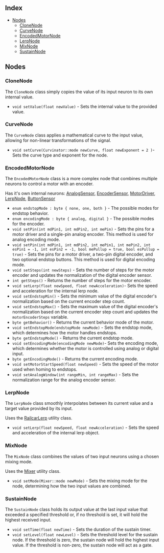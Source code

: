 ## Index
- [Nodes](#nodes)
    - [CloneNode](#clonenode)
    - [CurveNode](#curvenode)
    - [EncodedMotorNode](#encodedmotornode)
    - [LerpNode](#lerpnode)
    - [MixNode](#mixnode)
    - [SustainNode](#sustainnode)

## Nodes
### CloneNode

The `CloneNode` class simply copies the value of its input neuron to its own internal value.

- `void setValue(float newValue)` - Sets the internal value to the provided value.

### CurveNode

The `CurveNode` class applies a mathematical curve to the input value, allowing for non-linear transformations of the signal.

- `void setCurve(Curvinator::mode newCurve, float newExponent = 2 )`- Sets the curve type and exponent for the node.

### EncodedMotorNode

The `EncodedMotorNode` class is a more complex node that combines multiple neurons to control a motor with an encoder.

Has it's own internal neurons: [AnalogSensor](Sensors.md#analogsensor), [EncoderSensor](Sensors.md#encodersensor), [MotorDriver](Drivers.md#motordriver), [LerpNode](Nodes.md#lerpnode),  [ButtonSensor](Sensors.md#buttonsensor)

- `enum endstopMode : byte { none, one, both }` - The possible modes for endstop behavior.
- `enum encodingMode : byte { analog, digital }` - The possible modes for the encoder.
- `void setPin(int mdPin1, int mdPin2, int mePin)` -  Sets the pins for a motor driver and a single-pin analog encoder. This method is used for analog encoding mode.
- `void setPin(int mdPin1, int mdPin2, int mePin1, int mePin2, int esPin1 = -1, int esPin2 = -1, bool mePullup = true, bool esPullup = true)` - Sets the pins for a motor driver, a two-pin digital encoder, and two optional endstop buttons. This method is used for digital encoding mode.
- `void setSteps(int newSteps)` - Sets the number of steps for the motor encoder and updates the normalization of the digital encoder sensor.
- `int getSteps()` - Returns the number of steps for the motor encoder.
- `void setLerp(float newSpeed, float newAcceleration)`- Sets the speed and acceleration for the internal lerp node.
- `void setEndstopMin()` - Sets the minimum value of the digital encoder's normalization based on the current encoder step count.
- `void setEndstopMax()` - Sets the maximum value of the digital encoder's normalization based on the current encoder step count and updates the `motorEncoderSteps` variable.
- `byte getBehavior()` - Returns the current behavior mode of the motor.
- `void setEndstopMode(endstopMode newMode)` - Sets the endstop mode, which determines how the motor handles endstops.
- `byte getEndstopMode()` -  Returns the current endstop mode. 
- `void setEncodingMode(encodingMode newMode)`- Sets the encoding mode, which determines whether the motor is controlled using analog or digital input.
- `byte getEncodingMode()` -  Returns the current encoding mode.
- `void setMotorStartSpeed(float newSpeed)` - Sets the speed of the motor used when homing to endstops.
- `void setAnalogWindow(int rangeMin, int rangeMax)` -  Sets the normalization range for the analog encoder sensor.

### LerpNode
The `LerpNode` class smoothly interpolates between its current value and a target value provided by its input. 

Uses the [RailcarLerp](Utilities.md#railcarlerp) utility class.

- `void setLerp(float newSpeed, float newAcceleration)` -  Sets the speed and acceleration of the internal lerp object.

### MixNode
The `MixNode` class combines the values of two input neurons using a chosen mixing mode.

Uses the [Mixer](Utilities.md#mixer) utility class.

- `void setMode(Mixer::mode newMode)` - Sets the mixing mode for the node, determining how the two input values are combined.

### SustainNode
The `SustainNode` class holds its output value at the last input value that exceeded a specified threshold or, if no threshold is set, it will hold the highest received input.

- `void setTime(float newTime)` -  Sets the duration of the sustain timer.
- `void setLevel(float newLevel)` -  Sets the threshold level for the sustain node. If the threshold is zero, the sustain node will hold the highest input value. If the threshold is non-zero, the sustain node will act as a gate.
